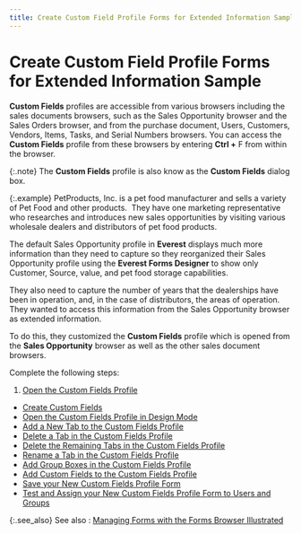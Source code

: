 ```yaml
---
title: Create Custom Field Profile Forms for Extended Information Sample
---
```


# Create Custom Field Profile Forms for Extended Information Sample


**Custom Fields** profiles are accessible  from various browsers including the sales documents browsers, such as  the Sales Opportunity browser and the Sales Orders browser, and from the  purchase document, Users, Customers, Vendors, Items, Tasks, and Serial  Numbers browsers. You can access the **Custom 
 Fields** profile from these browsers by entering **Ctrl 
 +** F from within the browser.


{:.note}
The **Custom 
 Fields** profile is also know as the **Custom 
 Fields** dialog box.


{:.example}
PetProducts, Inc. is a pet food manufacturer and sells a variety of  Pet Food and other products.  They  have one marketing representative who researches and introduces new sales  opportunities by visiting various wholesale dealers and distributors of  pet food products.


The default Sales Opportunity profile in **Everest**  displays much more information than they need to capture so they reorganized  their Sales Opportunity profile using the **Everest 
 Forms Designer** to show only Customer, Source, value, and pet food  storage capabilities.


They also need to capture the number of years that the dealerships have  been in operation, and, in the case of distributors, the areas of operation.  They wanted to access this information from the Sales Opportunity browser  as extended information.


To do this, they customized the **Custom 
 Fields** profile which is opened from the **Sales 
 Opportunity** browser as well as the other sales document browsers.


Complete the following steps:

1. [Open  the Custom Fields Profile]({{site.fd_baseurl}}/misc/open_the_custom_fields_profile_fd.html)
- [Create Custom  Fields]({{site.fd_baseurl}}/misc/create_custom_fields_fd.html)
- [Open  the Custom Fields Profile in Design Mode]({{site.fd_baseurl}}/misc/open_the_custom_fields_profile_in_design_mode_fd.html)
- [Add  a New Tab to the Custom Fields Profile]({{site.fd_baseurl}}/misc/add_a_new_tab_to_the_custom_fields_profile_fd.html)
- [Delete  a Tab in the Custom Fields Profile]({{site.fd_baseurl}}/misc/delete_a_tab_in_the_custom_fields_profile_fd.html)
- [Delete  the Remaining Tabs in the Custom Fields Profile]({{site.fd_baseurl}}/misc/delete_the_remaining_tabs_in_the_custom_fields_profile_fd.html)
- [Rename  a Tab in the Custom Fields Profile]({{site.fd_baseurl}}/misc/rename_a_tab_in_the_custom_fields_profile_fd.html)
- [Add  Group Boxes in the Custom Fields Profile]({{site.fd_baseurl}}/misc/add_group_boxes_in_the_custom_fields_profile_fd.html)
- [Add  Custom Fields to the Custom Fields Profile]({{site.fd_baseurl}}/misc/add_custom_fields_to_the_custom_fields_profile_fd.html)
- [Save  your New Custom Fields Profile Form]({{site.fd_baseurl}}/misc/save_your_new_custom_fields_profile_form_fd.html)
- [Test  and Assign your New Custom Fields Profile Form to Users and Groups]({{site.fd_baseurl}}/misc/test_and_assign_your_new_custom_fields_profile_form_to_users_and_groups_fd.html)



{:.see_also}
See also
: [Managing  Forms with the Forms Browser Illustrated]({{site.fd_baseurl}}/forms-browser/managing-forms-illustrated/managing_forms_with_the_forms_browser_illustrated.html)
